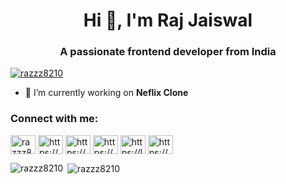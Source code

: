 <h1 align="center">Hi 👋, I'm Raj Jaiswal</h1>
<h3 align="center">A passionate frontend developer from India</h3>

<p align="left"> <a href="https://twitter.com/razzz8210" target="blank"><img src="https://img.shields.io/twitter/follow/razzz8210?logo=twitter&style=for-the-badge" alt="razzz8210" /></a> </p>

- 🔭 I’m currently working on **Neflix Clone**

<h3 align="left">Connect with me:</h3>
<p align="left">
<a href="https://twitter.com/razzz8210" target="blank"><img align="center" src="https://raw.githubusercontent.com/rahuldkjain/github-profile-readme-generator/master/src/images/icons/Social/twitter.svg" alt="razzz8210" height="30" width="40" /></a>
<a href="https://linkedin.com/in/https://www.linkedin.com/in/raj-jaiswal-613774299/" target="blank"><img align="center" src="https://raw.githubusercontent.com/rahuldkjain/github-profile-readme-generator/master/src/images/icons/Social/linked-in-alt.svg" alt="https://www.linkedin.com/in/raj-jaiswal-613774299/" height="30" width="40" /></a>
<a href="https://instagram.com/https://www.instagram.com/whyso_razz/" target="blank"><img align="center" src="https://raw.githubusercontent.com/rahuldkjain/github-profile-readme-generator/master/src/images/icons/Social/instagram.svg" alt="https://www.instagram.com/whyso_razz/" height="30" width="40" /></a>
<a href="https://www.codechef.com/users/https://www.codechef.com/users/razzz40" target="blank"><img align="center" src="https://cdn.jsdelivr.net/npm/simple-icons@3.1.0/icons/codechef.svg" alt="https://www.codechef.com/users/razzz40" height="30" width="40" /></a>
<a href="https://www.leetcode.com/https://leetcode.com/u/whyso_razz/" target="blank"><img align="center" src="https://raw.githubusercontent.com/rahuldkjain/github-profile-readme-generator/master/src/images/icons/Social/leet-code.svg" alt="https://leetcode.com/u/whyso_razz/" height="30" width="40" /></a>
<a href="https://auth.geeksforgeeks.org/user/https://www.geeksforgeeks.org/user/razzzbwnv/" target="blank"><img align="center" src="https://raw.githubusercontent.com/rahuldkjain/github-profile-readme-generator/master/src/images/icons/Social/geeks-for-geeks.svg" alt="https://www.geeksforgeeks.org/user/razzzbwnv/" height="30" width="40" /></a>
</p>

<p><img align="left" src="https://github-readme-stats.vercel.app/api/top-langs?username=razzz8210&show_icons=true&locale=en&layout=compact" alt="razzz8210" /></p>

<p>&nbsp;<img align="center" src="https://github-readme-stats.vercel.app/api?username=razzz8210&show_icons=true&locale=en" alt="razzz8210" /></p>
